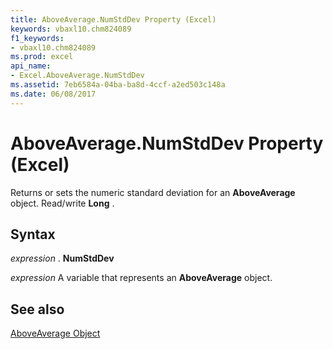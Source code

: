 ```yaml
---
title: AboveAverage.NumStdDev Property (Excel)
keywords: vbaxl10.chm824089
f1_keywords:
- vbaxl10.chm824089
ms.prod: excel
api_name:
- Excel.AboveAverage.NumStdDev
ms.assetid: 7eb6584a-04ba-ba8d-4ccf-a2ed503c148a
ms.date: 06/08/2017
---
```



# AboveAverage.NumStdDev Property (Excel)

Returns or sets the numeric standard deviation for an  **AboveAverage** object. Read/write **Long** .


## Syntax

 _expression_ . **NumStdDev**

 _expression_ A variable that represents an **AboveAverage** object.


## See also


[AboveAverage Object](Excel.AboveAverage.md)

